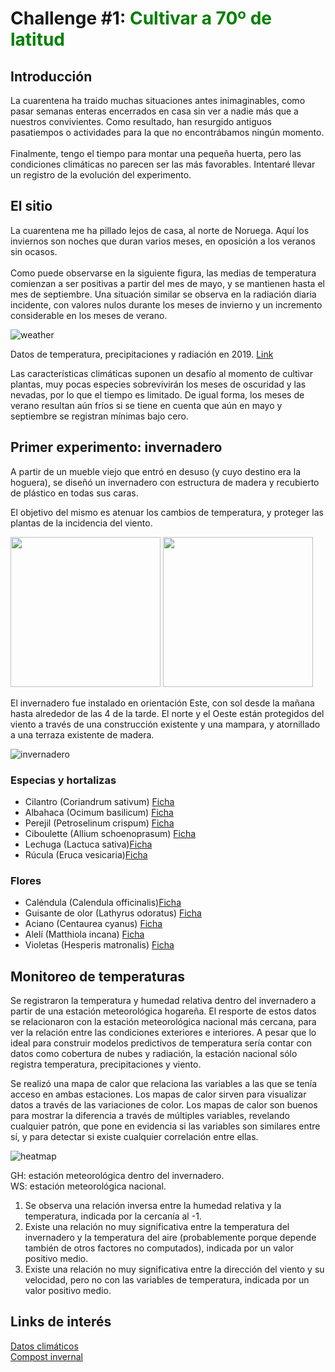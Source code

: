 # Challenge #1: <span style="color:green"> Cultivar a 70º de latitud </span>

## Introducción
La cuarentena ha traido muchas situaciones antes inimaginables, como pasar semanas enteras encerrados en casa sin ver a nadie más que a nuestros convivientes. Como resultado, han resurgido antiguos pasatiempos o actividades para la que no encontrábamos ningún momento.
<br><br>
Finalmente, tengo el tiempo para montar una pequeña huerta, pero las condiciones climáticas no parecen ser las más favorables. Intentaré llevar un registro de la evolución del experimento.

## El sitio
La cuarentena me ha pillado lejos de casa, al norte de Noruega. Aquí los inviernos son noches que duran varios meses, en oposición a los veranos sin ocasos.<br><br>
Como puede observarse en la siguiente figura, las medias de temperatura comienzan a ser positivas a partir del mes de mayo, y se mantienen hasta el mes de septiembre. Una situación similar se observa en la radiación diaria incidente, con valores nulos durante los meses de invierno y un incremento considerable en los meses de verano.

![weather](./weather.png)

Datos de temperatura, precipitaciones y radiación en 2019.
[Link](https://public.tableau.com/views/WeatherFinnmark/Dashboard1?:display_count=y&:origin=viz_share_link)

Las características climáticas suponen un desafío al momento de cultivar plantas, muy pocas especies sobrevivirán los meses de oscuridad y las nevadas, por lo que el tiempo es limitado. De igual forma, los meses de verano resultan aún fríos si se tiene en cuenta que aún en mayo y septiembre se registran mínimas bajo cero.

## Primer experimento: invernadero
A partir de un mueble viejo que entró en desuso (y cuyo destino era la hoguera), se diseñó un invernadero con estructura de madera y recubierto de plástico en todas sus caras. <br>

El objetivo del mismo es atenuar los cambios de temperatura, y proteger las plantas de la incidencia del viento.

<p float="left">
  <img src="./antes.jpeg" width="240" />
  <img src="./despues.jpeg" width="240" /> 
</p>

El invernadero fue instalado en orientación Este, con sol desde la mañana hasta alrededor de las 4 de la tarde. El norte y el Oeste están protegidos del viento a través de una construcción existente y una mampara, y atornillado a una terraza existente de madera.

![invernadero](./invernadero.jpeg)

### Especias y hortalizas
* Cilantro (Coriandrum sativum) [Ficha](https://www.nelsongarden.no/nor/nok/p/krydder_130/koriander_85393)
* Albahaca (Ocimum basilicum) [Ficha](https://www.nelsongarden.no/nor/nok/p/krydder_130/basilikum_90099)
* Perejil (Petroselinum crispum) [Ficha](https://www.nelsongarden.no/nor/nok/p/krydder_130/persille_90948)
* Ciboulette (Allium schoenoprasum) [Ficha](https://www.nelsongarden.no/nor/nok/p/krydder_130/graslk_90317)
* Lechuga (Lactuca sativa)[Ficha](https://www.nelsongarden.no/nor/nok/p/grnnsaker_120/salat-hode-_85991)
* Rúcula (Eruca vesicaria)[Ficha](https://www.nelsongarden.no/nor/nok/p/grnnsaker_120/ruccola_91353)


### Flores

* Caléndula (Calendula officinalis)[Ficha](https://www.nelsongarden.no/nor/nok/p/blomster_140/ringblomst_88157)
* Guisante de olor (Lathyrus odoratus) [Ficha](https://www.nelsongarden.no/nor/nok/p/blomster_140/blomsterert_94090)
* Aciano (Centaurea cyanus) [Ficha](https://www.nelsongarden.no/nor/nok/p/blomster_140/kornblomst_87297)
* Alelí (Matthiola incana) [Ficha](https://www.nelsongarden.no/nor/nok/p/blomster_140/levky-sommer--ten-week-bl-farger_87827)
* Violetas (Hesperis matronalis) [Ficha](https://www.nelsongarden.no/nor/nok/p/blomster_140/dagfiol_94228)


## Monitoreo de temperaturas
Se registraron la temperatura y humedad relativa dentro del invernadero a partir de una estación meteorológica hogareña. El resporte de estos datos se relacionaron con la estación meteorológica nacional más cercana, para ver la relación entre las condiciones exteriores e interiores.
A pesar que lo ideal para construir modelos predictivos de temperatura sería contar con datos como cobertura de nubes y radiación, la estación nacional sólo registra temperatura, precipitaciones y viento.

Se realizó una mapa de calor que relaciona las variables a las que se tenía acceso en ambas estaciones. Los mapas de calor sirven para visualizar datos a través de las variaciones de color. Los mapas de calor son buenos para mostrar la diferencia a través de múltiples variables, revelando cualquier patrón, que pone en evidencia si las variables son similares entre sí, y para detectar si existe cualquier correlación entre ellas.

![heatmap](./heatmap.png)

GH: estación meteorológica dentro del invernadero. <br>
WS: estación meteorológica nacional.

1. Se observa una relación inversa entre la humedad relativa y la temperatura, indicada por la cercanía al -1.
2. Existe una relación no muy significativa entre la temperatura del invernadero y la temperatura del aire (probablemente porque depende también de otros factores no computados), indicada por un valor positivo medio.
3. Existe una relación no muy significativa entre la dirección del viento y su velocidad, pero no con las variables de temperatura, indicada por un valor positivo medio.

## Links de interés
[Datos climáticos](https://power.larc.nasa.gov/)
<br>
[Compost invernal](https://empressofdirt.net/easy-winter-composting/)
